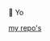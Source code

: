 👋 Yo


<a href="https://github.com/mroberts70?tab=repositories">my repo's</a>




<!---
mroberts70/mroberts70 is a ✨ special ✨ repository because its `README.md` (this file) appears on your GitHub profile.
You can click the Preview link to take a look at your changes.
--->
